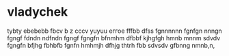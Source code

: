 # vladychek
tybty
ebebebb
fbcv
b z cccv 
yuyuu
еггое
fffbb
dfss
fgnnnnnn
fgnfgn
nnngn
fgngf
fdndn
ndfndn
fgngf
fgngfn
bfnmhm
dfbbf
kjhgfgh
hmnb
mnnm
sdvdv
fgngfn
bfjhg
fbhbfb 
fgnfn
hmhmjh
dfhjg
thtrh
fbb
sdvsdv
gfbnng
nmnb,n,
